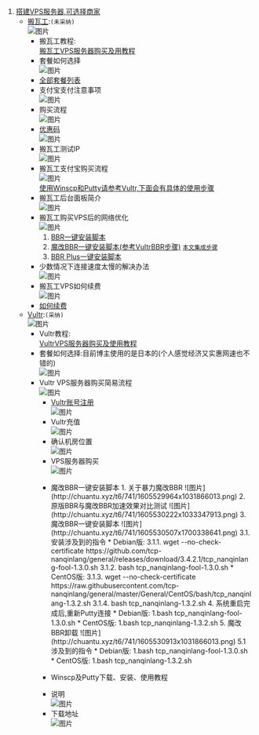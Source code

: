 1. [搭建VPS服务器,可选择商家](https://ssr.tools/55)
	- [搬瓦工](https://bwh88.net/index.php):`(未采纳)`  
		![图片](http://chuantu.xyz/t6/741/1605515862x1031866013.png)  
		* 搬瓦工教程:  
			[搬瓦工VPS服务器购买及用教程](https://ssr.tools/208)  
		* 套餐如何选择  
			![图片](http://chuantu.xyz/t6/741/1605517885x1033347913.png)  
		* [全部套餐列表](https://bwh88.net/cart.php?gid=1)  
		* 支付宝支付注意事项  
			![图片](http://chuantu.xyz/t6/741/1605518316x1031866013.png)  
		* 购买流程  
			![图片](http://chuantu.xyz/t6/741/1605518441x1031866013.png)  
		* [优惠码](https://www.wervps.com/bwh1pice)  
			![图片](http://chuantu.xyz/t6/741/1605518537x1700338641.png)  
		* 搬瓦工测试IP  
			![图片](http://chuantu.xyz/t6/741/1605519083x1031866013.png)  
		* 搬瓦工支付宝购买流程  
			![图片](http://chuantu.xyz/t6/741/1605520117x1700338641.png)  
			<a href="#winscpPutty">使用Winscp和Putty请参考Vultr,下面会有具体的使用步骤</a>  
		* 搬瓦工后台面板简介  
			![图片](http://chuantu.xyz/t6/741/1605520498x1031866013.png)  
		* 搬瓦工购买VPS后的网络优化  
			![图片](http://chuantu.xyz/t6/741/1605520616x1033347913.png)  
			1. [BBR一键安装脚本](https://ssr.tools/199)  
			2. [魔改BBR一键安装脚本(参考VultrBBR步骤)](https://ssr.tools/550) <a href="#end">`本文集成步骤`</a>  
			3. [BBR Plus一键安装脚本](https://ssr.tools/1217)  
		* 少数情况下连接速度太慢的解决办法  
			![图片](http://chuantu.xyz/t6/741/1605521219x1031866013.png)  
		* 搬瓦工VPS如何续费  
			![图片](http://chuantu.xyz/t6/741/1605521262x1700338641.png)  
		* [如何续费](https://ssr.tools/1293)  
	- [Vultr](https://www.vultr.com/):`(采纳)`  
		![图片](http://chuantu.xyz/t6/741/1605515510x1700338641.png)  
		* Vultr教程:  
			[VultrVPS服务器购买及使用教程](https://ssr.tools/216)  
		* 套餐如何选择:目前博主使用的是日本的(个人感觉经济又实惠网速也不错的)  
			![图片](http://chuantu.xyz/t6/741/1605522480x1033347913.jpg)  
		* Vultr VPS服务器购买简易流程  
			![图片](http://chuantu.xyz/t6/741/1605522715x1031866013.png)  
			* [Vultr账号注册](https://www.vultr.com/)  
			![图片](http://chuantu.xyz/t6/741/1605522865x1700338641.png)  
			* Vultr充值  
			![图片](http://chuantu.xyz/t6/741/1605522979x1033347913.png)  
			* 确认机房位置  
			![图片](http://chuantu.xyz/t6/741/1605526887x1700338641.png)  
			* VPS服务器购买  
			![图片](http://chuantu.xyz/t6/741/1605527178x1700338641.png)  
			* <p id="end">魔改BBR一键安装脚本</font>  
				1. 关于暴力魔改BBR  
				![图片](http://chuantu.xyz/t6/741/1605529964x1031866013.png)  
				2. 原版BBR与魔改BBR加速效果对比测试  
				![图片](http://chuantu.xyz/t6/741/1605530222x1033347913.png)  
				3. 魔改BBR一键安装脚本  
				![图片](http://chuantu.xyz/t6/741/1605530507x1700338641.png)  
					3.1. 安装涉及到的指令  
			        * Debian版:  
						3.1.1. wget --no-check-certificate https://github.com/tcp-nanqinlang/general/releases/download/3.4.2.1/tcp_nanqinlang-fool-1.3.0.sh  
						3.1.2. bash tcp_nanqinlang-fool-1.3.0.sh  
					* CentOS版:  
						3.1.3. wget --no-check-certificate https://raw.githubusercontent.com/tcp-nanqinlang/general/master/General/CentOS/bash/tcp_nanqinlang-1.3.2.sh  
						3.1.4. bash tcp_nanqinlang-1.3.2.sh  
				4. 系统重启完成后,重新Putty连接  
					* Debian版:  
						1.bash tcp_nanqinlang-fool-1.3.0.sh  
					* CentOS版:  
						1.bash tcp_nanqinlang-1.3.2.sh  
				5.	魔改BBR卸载  
				![图片](http://chuantu.xyz/t6/741/1605530913x1031866013.png)  
					5.1 涉及到的指令  
					* Debian版:  
						1.bash tcp_nanqinlang-fool-1.3.0.sh  
					* CentOS版:  
						1.bash tcp_nanqinlang-1.3.2.sh  
			* <p id="winscpPutty">Winscp及Putty下载、安装、使用教程</p>  
			* 说明  
			![图片](http://chuantu.xyz/t6/741/1605531470x1033347913.png)  
			* 下载地址  
			![图片](http://chuantu.xyz/t6/741/1605531562x1031866013.png)  
